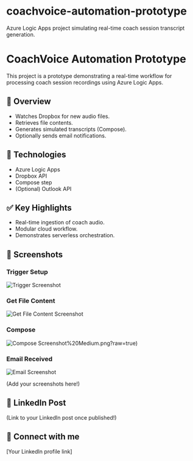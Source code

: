 # coachvoice-automation-prototype
Azure Logic Apps project simulating real-time coach session transcript generation.
# CoachVoice Automation Prototype

This project is a prototype demonstrating a real-time workflow for processing coach session recordings using Azure Logic Apps.

## 📌 Overview

- Watches Dropbox for new audio files.
- Retrieves file contents.
- Generates simulated transcripts (Compose).
- Optionally sends email notifications.

## 🚀 Technologies

- Azure Logic Apps
- Dropbox API
- Compose step
- (Optional) Outlook API

## ✅ Key Highlights

- Real-time ingestion of coach audio.
- Modular cloud workflow.
- Demonstrates serverless orchestration.

## 📸 Screenshots

### Trigger Setup
![Trigger Screenshot]()

### Get File Content
![Get File Content Screenshot](./GetFileContent.png)

### Compose
![Compose Screenshot](https://github.com/greengerald9/coachvoice-automation-prototype/blob/main/Compose.png)%20Medium.png?raw=true)

### Email Received
![Email Screenshot](./EmailScreenshot.png)

(Add your screenshots here!)

## 🔗 LinkedIn Post

(Link to your LinkedIn post once published!)

## 🤝 Connect with me

[Your LinkedIn profile link]
